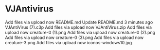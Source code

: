 # VJAntivirus

Add files via upload
now
README.md
Update README.md
3 minutes ago
VJAntiVirus (7).c3p
Add files via upload
now
VJAntiVirus.zip
Add files via upload
now
creature-0 (1).png
Add files via upload
now
creature-0 (2).png
Add files via upload
now
creature-0 (3).png
Add files via upload
now
creature-3.png
Add files via upload
now
iconos-windows10.jpg 
